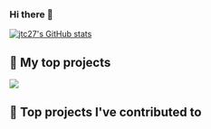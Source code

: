 ### Hi there 👋

[![jtc27's GitHub stats](https://github-readme-stats.vercel.app/api?username=jtc27)](https://github.com/jtc27/github-readme-stats)

## 📘 My top projects

<!-- Repo info cards - https://github.com/anuraghazra/github-readme-stats -->
<!-- Small repo cards (fork) - https://github.com/jtc27/github-readme-stats -->
<p align="left">
 
 <a href="https://github.com/jtc27/instagram-challenge">
  <img align="center" src="https://github-readme-stats.vercel.app/api/pin/?username=jtc27&repo=instagram-challenge&title_color=375DF8&show_icons=true"/></a>
 
 
  


## 📕 Top projects I've contributed to
